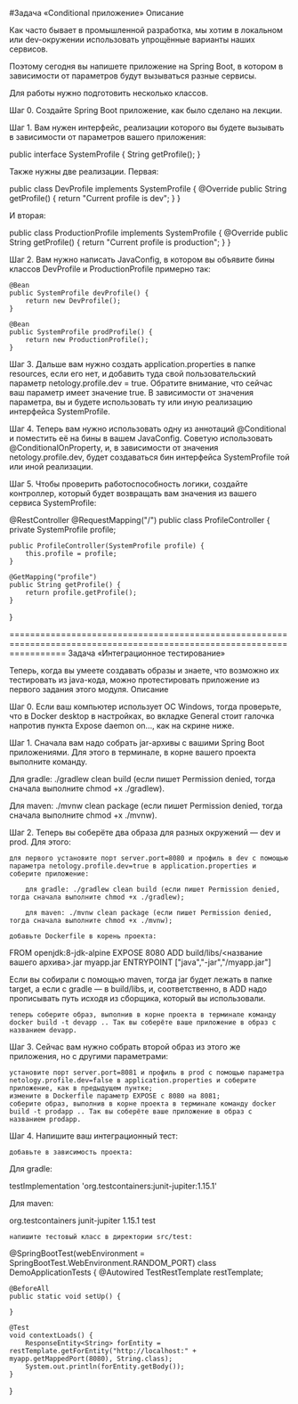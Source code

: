 #Задача «Conditional приложение»
Описание

Как часто бывает в промышленной разработка, мы хотим в локальном или dev-окружении использовать упрощённые варианты наших сервисов.

Поэтому сегодня вы напишете приложение на Spring Boot, в котором в зависимости от параметров будут вызываться разные сервисы.

Для работы нужно подготовить несколько классов.

Шаг 0. Создайте Spring Boot приложение, как было сделано на лекции.

Шаг 1. Вам нужен интерфейс, реализации которого вы будете вызывать в зависимости от параметров вашего приложения:

public interface SystemProfile {
     String getProfile();
}

Также нужны две реализации. Первая:

public class DevProfile implements SystemProfile {
     @Override
     public String getProfile() {
         return "Current profile is dev";
     }
}

И вторая:

public class ProductionProfile implements SystemProfile {
     @Override
     public String getProfile() {
         return "Current profile is production";
     }
}

Шаг 2. Вам нужно написать JavaConfig, в котором вы объявите бины классов DevProfile и ProductionProfile примерно так:

    @Bean
    public SystemProfile devProfile() {
        return new DevProfile();
    }

    @Bean
    public SystemProfile prodProfile() {
        return new ProductionProfile();
    }

Шаг 3. Дальше вам нужно создать application.properties в папке resources, если его нет, и добавить туда свой пользовательский параметр netology.profile.dev = true. Обратите внимание, что сейчас ваш параметр имеет значение true. В зависимости от значения параметра, вы и будете использовать ту или иную реализацию интерфейса SystemProfile.

Шаг 4. Теперь вам нужно использовать одну из аннотаций @Conditional и поместить её на бины в вашем JavaConfig. Советую использовать @ConditionalOnProperty, и, в зависимости от значения netology.profile.dev, будет создаваться бин интерфейса SystemProfile той или иной реализации.

Шаг 5. Чтобы проверить работоспособность логики, создайте контроллер, который будет возвращать вам значения из вашего сервиса SystemProfile:

@RestController
@RequestMapping("/")
public class ProfileController {
    private SystemProfile profile;

    public ProfileController(SystemProfile profile) {
        this.profile = profile;
    }

    @GetMapping("profile")
    public String getProfile() {
        return profile.getProfile();
    }
}



=======================================================================================================================
Задача «Интеграционное тестирование»

Теперь, когда вы умеете создавать образы и знаете, что возможно их тестировать из java-кода, можно протестировать приложение из первого задания этого модуля.
Описание

Шаг 0. Если ваш компьютер использует ОС Windows, тогда проверьте, что в Docker desktop в настройках, во вкладке General стоит галочка напротив пункта Expose daemon on..., как на скрине ниже.

Шаг 1. Сначала вам надо собрать jar-архивы с вашими Spring Boot приложениями. Для этого в терминале, в корне вашего проекта выполните команду.

Для gradle: ./gradlew clean build (если пишет Permission denied, тогда сначала выполните chmod +x ./gradlew).

Для maven: ./mvnw clean package (если пишет Permission denied, тогда сначала выполните chmod +x ./mvnw).

Шаг 2. Теперь вы соберёте два образа для разных окружений — dev и prod. Для этого:

    для первого установите порт server.port=8080 и профиль в dev с помощью параметра netology.profile.dev=true в application.properties и соберите приложение:

        для gradle: ./gradlew clean build (если пишет Permission denied, тогда сначала выполните chmod +x ./gradlew);

        для maven: ./mvnw clean package (если пишет Permission denied, тогда сначала выполните chmod +x ./mvnw);

    добавьте Dockerfile в корень проекта:

FROM openjdk:8-jdk-alpine
EXPOSE 8080
ADD build/libs/<название вашего архива>.jar myapp.jar
ENTRYPOINT ["java","-jar","/myapp.jar"]

Если вы собирали с помощью maven, тогда jar будет лежать в папке target, а если с gradle — в build/libs, и, соответственно, в ADD надо прописывать путь исходя из сборщика, который вы использовали.

    теперь соберите образ, выполнив в корне проекта в терминале команду docker build -t devapp .. Так вы соберёте ваше приложение в образ с названием devapp.

Шаг 3. Сейчас вам нужно собрать второй образ из этого же приложения, но с другими параметрами:

    установите порт server.port=8081 и профиль в prod с помощью параметра netology.profile.dev=false в application.properties и соберите приложение, как в предыдущем пунтке;
    измените в Dockerfile параметр EXPOSE с 8080 на 8081;
    соберите образ, выполнив в корне проекта в терминале команду docker build -t prodapp .. Так вы соберёте ваше приложение в образ с названием prodapp.

Шаг 4. Напишите ваш интеграционный тест:

    добавьте в зависимость проекта:

Для gradle:

testImplementation 'org.testcontainers:junit-jupiter:1.15.1'

Для maven:

<dependency>
    <groupId>org.testcontainers</groupId>
    <artifactId>junit-jupiter</artifactId>
    <version>1.15.1</version>
    <scope>test</scope>
</dependency>

    напишите тестовый класс в директории src/test:

@SpringBootTest(webEnvironment = SpringBootTest.WebEnvironment.RANDOM_PORT)
class DemoApplicationTests {
    @Autowired
    TestRestTemplate restTemplate;

    @BeforeAll
    public static void setUp() {
     
    }

    @Test
    void contextLoads() {
        ResponseEntity<String> forEntity = restTemplate.getForEntity("http://localhost:" + myapp.getMappedPort(8080), String.class);
        System.out.println(forEntity.getBody());
    }

}
